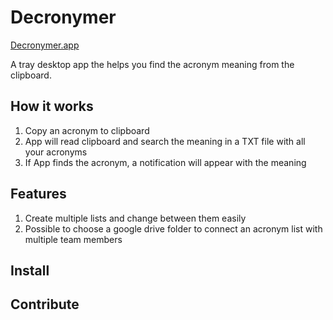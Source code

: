 # Decronymer

[Decronymer.app](https://www.decronymer.app/)

A tray desktop app the helps you find the acronym meaning from the clipboard.

## How it works

1. Copy an acronym to clipboard
2. App will read clipboard and search the meaning in a TXT file with all your acronyms
2. If App finds the acronym, a notification will appear with the meaning

## Features
1. Create multiple lists and change between them easily
2. Possible to choose a google drive folder to connect an acronym list with multiple team members

## Install


## Contribute

